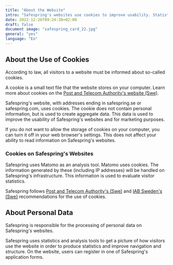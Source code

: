 ```yaml
---
title: "About the Website"
intro: "Safespring's websites use cookies to improve usability. Statistics and analysis tools are used to improve the website."
date: 2022-12-26T09:24:38+02:00
draft: false
document image: "safespring_card_22.jpg"
general: "yes"
language: "En"
---
```


## About the Use of Cookies
According to law, all visitors to a website must be informed about so-called cookies.

A cookie is a small text file that the website stores on your computer. Learn more about cookies on the [Post and Telecom Authority's website (Swe)](https://pts.se/internet-och-telefoni/kakor-cookies/ "Post and Telecom Authority's website about Cookies").

Safespring's website, with addresses ending in safespring.se or safespring.com, uses cookies. The cookie does not contain personal information, but is used to create aggregate data. This data is used to improve the usability of Safespring's websites and for marketing purposes.

If you do not want to allow the storage of cookies on your computer, you can turn it off in your web browser's settings. This does not affect your ability to read information on Safespring's websites.

### Cookies on Safespring's Websites
Safespring uses Matomo as an analysis tool. Matomo uses cookies. The information generated by these (including IP addresses) will be handled on Safespring's infrastructure. This information is used to evaluate visitor statistics.

Safespring follows [Post and Telecom Authority's (Swe)](https://pts.se/internet-och-telefoni/kakor-cookies/ "Post and Telecom Authority's website about Cookies") and [IAB Sweden's (Swe)](https://iabsverige.se "IAB Sweden's recommendations for the use of cookies") recommendations for the use of cookies.

## About Personal Data
Safespring is responsible for the processing of personal data on Safespring's websites.

Safespring uses statistics and analysis tools to get a picture of how visitors use the website in order to produce statistics and improve navigation and structure. On the website, users can register in one of Safespring's application forms.
